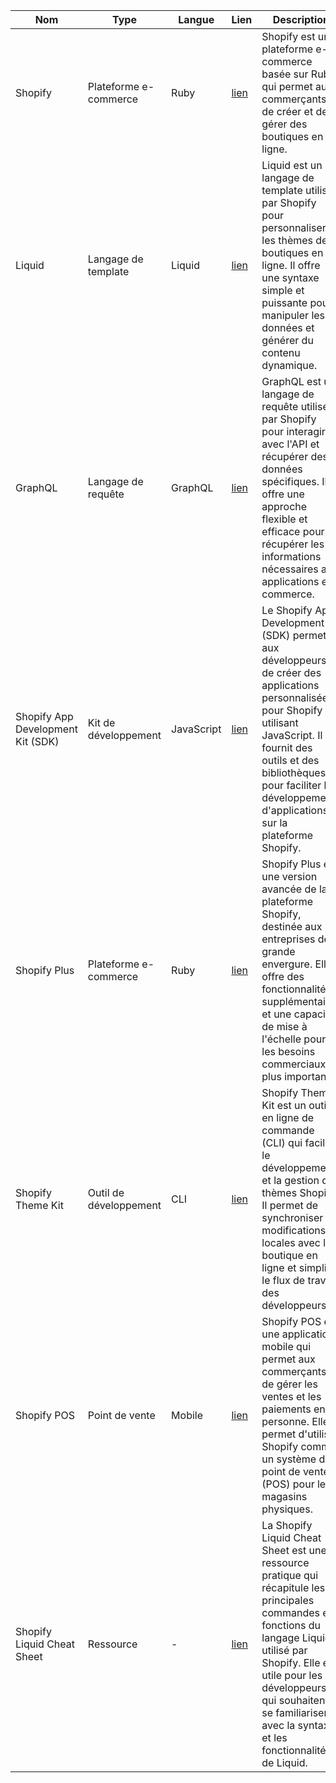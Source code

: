 | Nom | Type | Langue | Lien | Description | Tags | Note |
|-----|------|--------|------|-------------|------|------|
| Shopify | Plateforme e-commerce | Ruby | [lien](https://www.shopify.com/) | Shopify est une plateforme e-commerce basée sur Ruby qui permet aux commerçants de créer et de gérer des boutiques en ligne. | E-commerce, Ruby, Plateforme | 4.5/5 |
| Liquid | Langage de template | Liquid | [lien](https://shopify.github.io/liquid/) | Liquid est un langage de template utilisé par Shopify pour personnaliser les thèmes des boutiques en ligne. Il offre une syntaxe simple et puissante pour manipuler les données et générer du contenu dynamique. | Langage de template, Personnalisation, Thèmes | 4/5 |
| GraphQL | Langage de requête | GraphQL | [lien](https://graphql.org/) | GraphQL est un langage de requête utilisé par Shopify pour interagir avec l'API et récupérer des données spécifiques. Il offre une approche flexible et efficace pour récupérer les informations nécessaires aux applications e-commerce. | Langage de requête, API, Données | 4/5 |
| Shopify App Development Kit (SDK) | Kit de développement | JavaScript | [lien](https://shopify.dev/tools/app-development-kit) | Le Shopify App Development Kit (SDK) permet aux développeurs de créer des applications personnalisées pour Shopify en utilisant JavaScript. Il fournit des outils et des bibliothèques pour faciliter le développement d'applications sur la plateforme Shopify. | Kit de développement, JavaScript, Applications | 4/5 |
| Shopify Plus | Plateforme e-commerce | Ruby | [lien](https://www.shopify.fr/plus) | Shopify Plus est une version avancée de la plateforme Shopify, destinée aux entreprises de grande envergure. Elle offre des fonctionnalités supplémentaires et une capacité de mise à l'échelle pour les besoins commerciaux plus importants. | E-commerce, Ruby, Plateforme, Entreprise | 4/5 |
| Shopify Theme Kit | Outil de développement | CLI | [lien](https://shopify.github.io/themekit/) | Shopify Theme Kit est un outil en ligne de commande (CLI) qui facilite le développement et la gestion des thèmes Shopify. Il permet de synchroniser les modifications locales avec la boutique en ligne et simplifie le flux de travail des développeurs. | Outil de développement, CLI, Thèmes | 4.5/5 |
| Shopify POS | Point de vente | Mobile | [lien](https://www.shopify.fr/pos) | Shopify POS est une application mobile qui permet aux commerçants de gérer les ventes et les paiements en personne. Elle permet d'utiliser Shopify comme un système de point de vente (POS) pour les magasins physiques. | Point de vente, Mobile, Commerçants | 4/5 |
| Shopify Liquid Cheat Sheet | Ressource | - | [lien](https://www.shopify.com/partners/shopify-cheat-sheet) | La Shopify Liquid Cheat Sheet est une ressource pratique qui récapitule les principales commandes et fonctions du langage Liquid utilisé par Shopify. Elle est utile pour les développeurs qui souhaitent se familiariser avec la syntaxe et les fonctionnalités de Liquid. | Ressource, Liquid
